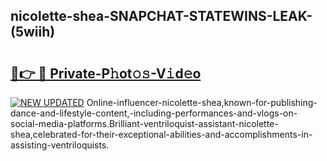 ## nicolette-shea-SNAPCHAT-STATEWINS-LEAK-(5wiih)


# <h2><a href="https://mediaupload.pro?-20M">🔗👉 🔴 Private-P𝚑ot𝚘𝚜-V𝚒d𝚎o</a></h2>

[![NEW UPDATED](https://i.imgur.com/0qMVB7G.gif)](https://mediaupload.pro?-20M)
Online-influencer-nicolette-shea,known-for-publishing-dance-and-lifestyle-content,-including-performances-and-vlogs-on-social-media-platforms.Brilliant-ventriloquist-assistant-nicolette-shea,celebrated-for-their-exceptional-abilities-and-accomplishments-in-assisting-ventriloquists.  